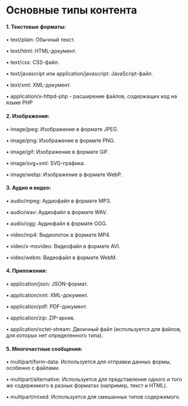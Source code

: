 
# Основные типы контента

#### 1. Текстовые форматы:

   • text/plain: Обычный текст.

   • text/html: HTML-документ.

   • text/css: CSS-файл.

   • text/javascript или application/javascript: JavaScript-файл.

   • text/xml: XML-документ.

   • application/x-httpd-php - расширение файлов, содержащих код на языке PHP
#### 2. Изображения:

   • image/jpeg: Изображение в формате JPEG.

   • image/png: Изображение в формате PNG.

   • image/gif: Изображение в формате GIF.

   • image/svg+xml: SVG-графика.

   • image/webp: Изображение в формате WebP.

#### 3. Аудио и видео:

   • audio/mpeg: Аудиофайл в формате MP3.

   • audio/wav: Аудиофайл в формате WAV.

   • audio/ogg: Аудиофайл в формате OGG.

   • video/mp4: Видеопоток в формате MP4.

   • video/x-msvideo: Видеофайл в формате AVI.

   • video/webm: Видеофайл в формате WebM.

#### 4. Приложения:

   • application/json: JSON-формат.

   • application/xml: XML-документ.

   • application/pdf: PDF-документ.

   • application/zip: ZIP-архив.

   • application/octet-stream: Двоичный файл (используется для файлов, для которых нет определенного типа).

#### 5. Многочастные сообщения:

   • multipart/form-data: Используется для отправки данных формы, особенно с файлами.

   • multipart/alternative: Используется для представления одного и того же содержимого в разных форматах (например, текст и HTML).

   • multipart/mixed: Используется для смешанных типов содержимого.